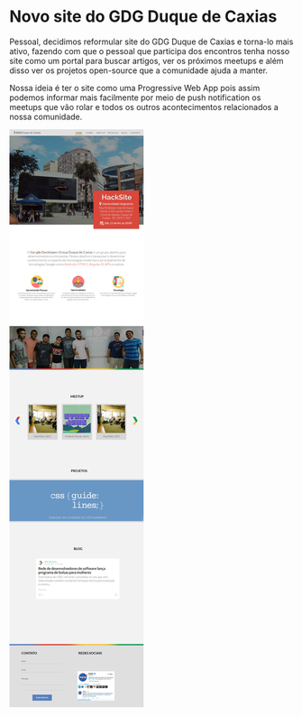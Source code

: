 # Novo site do GDG Duque de Caxias

Pessoal, decidimos reformular site do GDG Duque de Caxias e torna-lo mais ativo,
fazendo com que o pessoal que participa dos encontros tenha nosso site como um
portal para buscar artigos, ver os próximos meetups e além disso ver os projetos
open-source que a comunidade ajuda a manter.

Nossa ideia é ter o site como uma Progressive Web App pois assim podemos informar
mais facilmente por meio de push notification os meetups que vão rolar e todos os
outros acontecimentos relacionados a nossa comunidade.

![Layout novo site GDG Duque de Caxias](./src/img/gdg.png)
